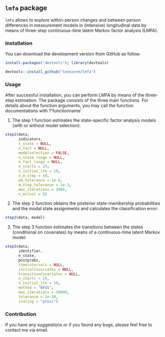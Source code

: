	
## `lmfa` package
 
`lmfa` allows to explore within-person changes and between person differences in measurement models in (intensive) longitudinal data by means of three-step continuous-time latent Markov factor analysis (LMFA).
 
### Installation
You can download the development version from GitHub as follow:

```R
install.packages("devtools"); library(devtools)

devtools::install_github("leonievm/lmfa")
```

 
### Usage
 
After successful installation, you can perform LMFA by means of the three-step estimation. The package consists of the three main functions. For details about the function arguments, you may call the function documentations with ?'functionname' 

1. The step 1 function estimates the state-specific factor analysis models (with or without model selection):
```R
step1(data,
      indicators,
      n_state = NULL,
      n_fact = NULL, 
      modelselection = FALSE, 
      n_state_range = NULL, 
      n_fact_range = NULL,
      n_starts = 25,
      n_initial_ite = 10,
      n_m_step = 10,
      em_tolerance = 1e-8, 
      m_step_tolerance = 1e-3, 
      max_iterations = 1000,
      n_mclust = 5)
```

2. The step 2 function obtains the posterior state-membership probabilities and the modal state assignments and calculates the classification error: 
```R
step2(data, model)
```

3. The step 3 function estimates the transitions between the states (conditional on covariates) by means of a continuous-time latent Markov model:
```R
step3(data,
      identifier,
      n_state,
      postprobs,
      timeintervals = NULL,
      initialCovariates = NULL,
      transitionCovariates = NULL,
      n_starts = 25,
      n_initial_ite = 10,
      method = "BFGS",
      max_iterations = 10000,
      tolerance = 1e-10,
      scaling = "proxi")
```

### Contribution

If you have any suggestions or if you found any bugs, please feel free to contact me via email.
